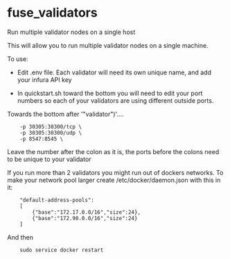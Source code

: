 # fuse_validators
Run multiple validator nodes on a single host


This will allow you to run multiple validator nodes on a single machine.

To use:
- Edit .env file. Each validator will need its own unique name, and add your infura API key

- In quickstart.sh toward the bottom you will need to edit your port numbers so each of your validators are using different outside ports.

Towards the bottom after '"validator")'....
```
    -p 30305:30300/tcp \
    -p 30305:30300/udp \
    -p 8547:8545 \
```
Leave the number after the colon as it is, the ports before the colons need to be unique to your validator


If you run more than 2 validators you might run out of dockers networks. To make your network pool larger create /etc/docker/daemon.json with this in it:

```
    "default-address-pools":
    [
        {"base":"172.17.0.0/16","size":24},
        {"base":"172.90.0.0/16","size":24}
    ]
``` 
And then 
    
```
    sudo service docker restart
```
